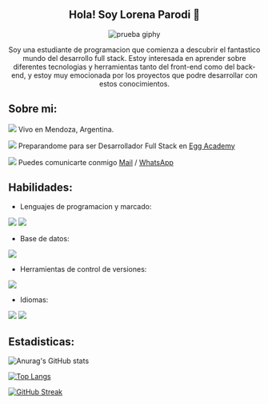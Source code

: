 <div id="header" align="center">
  
## Hola! Soy Lorena Parodi 👋

![prueba giphy](https://media.giphy.com/media/TdjQAgDIkRsYm1HUbt/giphy.gif)

Soy una estudiante de programacion que comienza a descubrir el fantastico mundo del desarrollo full stack. Estoy interesada en aprender sobre diferentes tecnologias y herramientas tanto del front-end como del back-end, y estoy muy emocionada por los proyectos que podre desarrollar con estos conocimientos.


 

  </div>

## Sobre mi:

  ![](https://github.com/Lore4444/IMAGENES/blob/main/lugar3.gif) Vivo en Mendoza, Argentina.
  
  ![](https://github.com/Lore4444/IMAGENES/blob/main/lapiz.gif) Preparandome para ser Desarrollador Full Stack en [Egg Academy](https://eggcooperation.com/es-ar)

  ![](https://github.com/Lore4444/IMAGENES/blob/main/carta.gif) Puedes comunicarte conmigo [Mail](lorenaparodi@hotmail.com) / [WhatsApp](5492615754439) 


## Habilidades:

  - Lenguajes de programacion y marcado:

  ![](https://github.com/Lore4444/IMAGENES/blob/main/java.png)
  ![](https://github.com/Lore4444/IMAGENES/blob/main/html.png)

  - Base de datos:

  ![](https://github.com/Lore4444/IMAGENES/blob/main/icons8-mysql-64.png)

  - Herramientas de control de versiones:
  
  ![](https://github.com/Lore4444/IMAGENES/blob/main/icons8-github-64.jpg)
  
  - Idiomas:
  
  ![](https://img.shields.io/static/v1?label=INGLES&message=Basico&color=ff69b4)
  ![](https://img.shields.io/static/v1?label=JAPONES&message=B1&color=blueviolet)
  
## Estadisticas:
   ![Anurag's GitHub stats](https://github-readme-stats.vercel.app/api?username=Lore4444&show_icons=true&theme=jolly)
  
[![Top Langs](https://github-readme-stats.vercel.app/api/top-langs/?username=Lore4444&layout=compact)](https://github.com/anuraghazra/github-readme-stats)
  
  [![GitHub Streak](https://streak-stats.demolab.com/?user=Lore4444&theme=ambient-gradient)](https://git.io/streak-stats)
  
<!--
**Lore4444/Lore4444** is a ✨ _special_ ✨ repository because its `README.md` (this file) appears on your GitHub profile.

Here are some ideas to get you started:

- 🔭 I’m currently working on ...
- 🌱 I’m currently learning ...
- 👯 I’m looking to collaborate on ...
- 🤔 I’m looking for help with ...
- 💬 Ask me about ...
- 📫 How to reach me: ...
- 😄 Pronouns: ...
- ⚡ Fun fact: ...
-->



